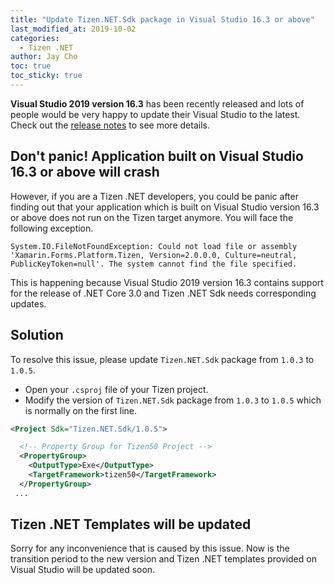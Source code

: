 ```yaml
---
title: "Update Tizen.NET.Sdk package in Visual Studio 16.3 or above"
last_modified_at: 2019-10-02
categories:
  - Tizen .NET
author: Jay Cho
toc: true
toc_sticky: true
---
```


<b>Visual Studio 2019 version 16.3</b> has been recently released and lots of people would be very happy to update their Visual Studio to the latest.
Check out the [release notes](https://docs.microsoft.com/en-us/visualstudio/releases/2019/release-notes) to see more details.

## Don't panic! Application built on Visual Studio 16.3 or above will crash
However, if you are a Tizen .NET developers, you could be panic after finding out that your application which is built on Visual Studio version 16.3 or above does not run on the Tizen target anymore.
You will face the following exception.

```
System.IO.FileNotFoundException: Could not load file or assembly 'Xamarin.Forms.Platform.Tizen, Version=2.0.0.0, Culture=neutral, PublicKeyToken=null'. The system cannot find the file specified.
```

This is happening because Visual Studio 2019 version 16.3 contains support for the release of .NET Core 3.0 and Tizen .NET Sdk needs corresponding updates.


## Solution
To resolve this issue, please update `Tizen.NET.Sdk` package from `1.0.3` to `1.0.5`.
- Open your `.csproj` file of your Tizen project.
- Modify the version of `Tizen.NET.Sdk` package from `1.0.3` to `1.0.5` which is normally on the first line.

```xml
<Project Sdk="Tizen.NET.Sdk/1.0.5">

  <!-- Property Group for Tizen50 Project -->
  <PropertyGroup>
    <OutputType>Exe</OutputType>
    <TargetFramework>tizen50</TargetFramework>
  </PropertyGroup>
 ... 

```


## Tizen .NET Templates will be updated
Sorry for any inconvenience that is caused by this issue. Now is the transition period to the new version and Tizen .NET templates provided on Visual Studio will be updated soon.
